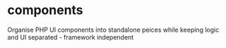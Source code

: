# components
Organise PHP UI components into standalone peices while keeping logic and UI separated - framework independent
